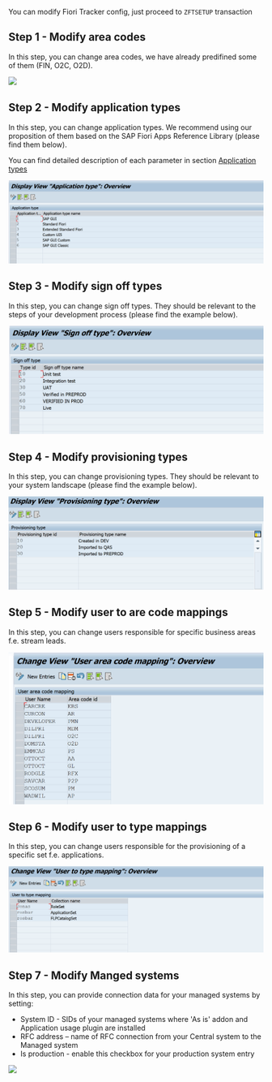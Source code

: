 You can modify Fiori Tracker config, just proceed to `ZFTSETUP` transaction

## Step 1 - Modify area codes

In this step, you can change area codes, we have already predifined some of them (FIN, O2C, O2D).

![](/res/area_codes.png)

## Step 2 - Modify application types

In this step, you can change application types. We recommend using our proposition of them based on the SAP Fiori Apps Reference Library (please find them below).

You can find detailed description of each parameter in section [Application types](/conf/main-part/apptypes.md)

![](/res/app_types.png)

## Step 3 - Modify sign off types

In this step, you can change sign off types. They should be relevant to the steps of your development process (please find the example below).

![](/res/sign_off_types.png)

## Step 4 - Modify provisioning types

In this step, you can change provisioning types. They should be relevant to your system landscape (please find the example below).

![](/res/provisioning_types.png)

## Step 5 - Modify user to are code mappings

In this step, you can change users responsible for specific business areas f.e. stream leads.

![](/res/user_to_area.png)

## Step 6 - Modify user to type mappings

In this step, you can change users responsible for the provisioning of a specific set f.e. applications.

![](/res/user_to_type.png)

## Step 7 - Modify Manged systems

In this step, you can provide connection data for your managed systems by setting:
- System ID -  SIDs of your managed systems where 'As is' addon and Application usage plugin are installed
- RFC address – name of RFC connection from your Central system to the Managed system
- Is production - enable this checkbox for your production system entry

![](/res/modify_managed_systems.png)